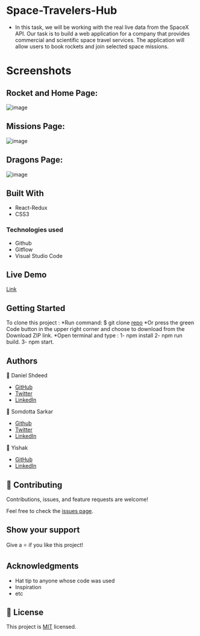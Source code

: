 # Space-Travelers-Hub
- In this task, we will be working with the real live data from the SpaceX API. Our task is to build a web application for a company that provides commercial and scientific space travel services. The application will allow users to book rockets and join selected space missions.
# Screenshots
## Rocket and Home Page: 
![image](https://user-images.githubusercontent.com/87448628/146329774-2339b30f-ff2a-451f-b9a1-8c4ed53a01a5.png)

## Missions Page:
![image](https://user-images.githubusercontent.com/87448628/146329869-7ff101f3-9864-4ef2-a280-248cfce284b3.png)

## Dragons Page:
![image](https://user-images.githubusercontent.com/87448628/146329918-5a122b3f-f6d5-4695-8791-26cf7fbc09f2.png)
## Built With
- React-Redux
- CSS3

### Technologies used
- Github
- Gitflow
- Visual Studio Code
## Live Demo

[Link](https://cranky-cray-0feacf.netlify.app/)

## Getting Started

 To clone this project :
*Run command: $ git clone [repo](https://github.com/Danieldotcomcoder/space-travelers-hub)
*Or press the green Code button in the upper right corner and choose to download from the Download ZIP link.
*Open terminal and type :  1-  npm install
                           2-  npm run build.
                           3-  npm start. 
## Authors

 :man: Daniel Shdeed

- [GitHub](https://github.com/Danieldotcomcoder)
- [Twitter](https://twitter.com/DannyDotcoder)
- [LinkedIn](https://www.linkedin.com/in/daniel-shdeed-832b03115/)

:woman: Somdotta Sarkar

- [Github](https://github.com/Somdotta07)
- [Twitter](https://twitter.com/somdotta_sarkar)
- [LinkedIn](https://www.linkedin.com/in/somdotta-sarkar-8849b419/)

:man:  Yishak

- [GitHub](https://github.com/Wes-Isaac)
- [LinkedIn](https://www.linkedin.com/in/yishak-wesego-b404851a7/)

## 🤝 Contributing

Contributions, issues, and feature requests are welcome!

Feel free to check the [issues page](../../issues/).

## Show your support

Give a ⭐️ if you like this project!

## Acknowledgments

- Hat tip to anyone whose code was used
- Inspiration
- etc

## 📝 License

This project is [MIT](./MIT.md) licensed.

